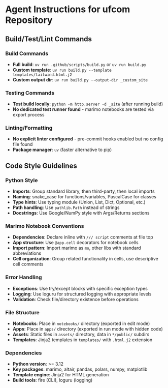 # Agent Instructions for ufcom Repository

## Build/Test/Lint Commands

### Build Commands
- **Full build**: `uv run .github/scripts/build.py` or `uv run build.py`
- **Custom template**: `uv run build.py --template templates/tailwind.html.j2`
- **Custom output dir**: `uv run build.py --output-dir _custom_site`

### Testing Commands
- **Test build locally**: `python -m http.server -d _site` (after running build)
- **No dedicated test runner found** - marimo notebooks are tested via export process

### Linting/Formatting
- **No explicit linter configured** - pre-commit hooks enabled but no config file found
- **Package manager**: `uv` (faster alternative to pip)

## Code Style Guidelines

### Python Style
- **Imports**: Group standard library, then third-party, then local imports
- **Naming**: snake_case for functions/variables, PascalCase for classes
- **Type hints**: Use typing module (Union, List, Dict, Optional, etc.)
- **Path handling**: Use `pathlib.Path` instead of strings
- **Docstrings**: Use Google/NumPy style with Args/Returns sections

### Marimo Notebook Conventions
- **Dependencies**: Declare inline with `/// script` comments at file top
- **App structure**: Use `@app.cell` decorators for notebook cells
- **Import pattern**: Import marimo as `mo`, other libs with standard abbreviations
- **Cell organization**: Group related functionality in cells, use descriptive cell comments

### Error Handling
- **Exceptions**: Use try/except blocks with specific exception types
- **Logging**: Use loguru for structured logging with appropriate levels
- **Validation**: Check file/directory existence before operations

### File Structure
- **Notebooks**: Place in `notebooks/` directory (exported in edit mode)
- **Apps**: Place in `apps/` directory (exported in run mode with hidden code)
- **Assets**: Static files in `assets/` directory, data in `*/public/` subdirs
- **Templates**: Jinja2 templates in `templates/` with `.html.j2` extension

### Dependencies
- **Python version**: >= 3.12
- **Key packages**: marimo, altair, pandas, polars, numpy, matplotlib
- **Template engine**: Jinja2 for HTML generation
- **Build tools**: fire (CLI), loguru (logging)